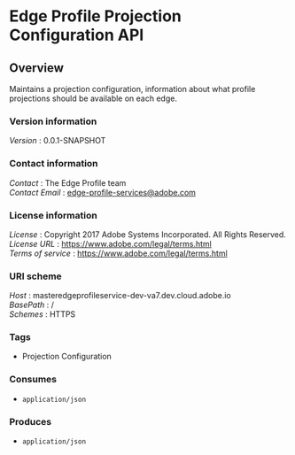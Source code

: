 # Edge Profile Projection Configuration API


<a name="overview"></a>
## Overview
Maintains a projection configuration, information about what profile projections should be available on each edge.


### Version information
*Version* : 0.0.1-SNAPSHOT


### Contact information
*Contact* : The Edge Profile team  
*Contact Email* : edge-profile-services@adobe.com


### License information
*License* : Copyright 2017 Adobe Systems Incorporated. All Rights Reserved.  
*License URL* : https://www.adobe.com/legal/terms.html  
*Terms of service* : https://www.adobe.com/legal/terms.html


### URI scheme
*Host* : masteredgeprofileservice-dev-va7.dev.cloud.adobe.io  
*BasePath* : /  
*Schemes* : HTTPS


### Tags

* Projection Configuration


### Consumes

* `application/json`


### Produces

* `application/json`



